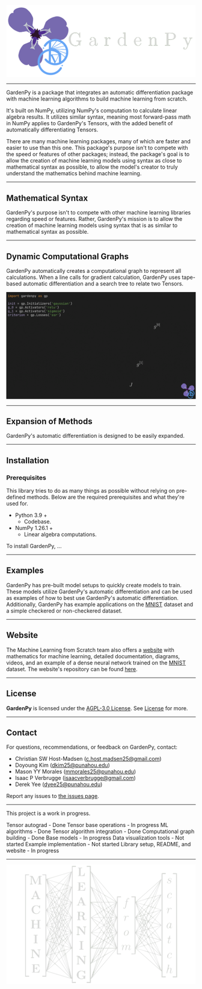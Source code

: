 ![GardenPy Logo](https://github.com/machine-learning-from-scratch/gardenpy/blob/main/docs/gardenpy_flat_logo.png)

------------------------------------------------------------------------------------------------------------------------

GardenPy is a package that integrates an automatic differentiation package with machine learning algorithms to build
machine learning from scratch.

It's built on NumPy, utilizing NumPy's computation to calculate linear algebra results.
It utilizes similar syntax, meaning most forward-pass math in NumPy applies to GardenPy's Tensors, with the
added benefit of automatically differentiating Tensors.

There are many machine learning packages, many of which are faster and easier to use than this one.
This package's purpose isn't to compete with the speed or features of other packages; instead, the package's goal is
to allow the creation of machine learning models using syntax as close to mathematical syntax as possible, to allow the
model's creator to truly understand the mathematics behind machine learning.

------------------------------------------------------------------------------------------------------------------------

## **Mathematical Syntax**

GardenPy's purpose isn't to compete with other machine learning libraries regarding speed or features.
Rather, GardenPy's mission is to allow the creation of machine learning models using syntax that is as similar to mathematical
syntax as possible.

------------------------------------------------------------------------------------------------------------------------

## **Dynamic Computational Graphs**

GardenPy automatically creates a computational graph to represent all calculations.
When a line calls for gradient calculation, GardenPy uses tape-based automatic differentiation and a search tree to
relate two Tensors.

![Computational Graph](https://github.com/machine-learning-from-scratch/gardenpy/blob/main/docs/computational_graph.gif)

------------------------------------------------------------------------------------------------------------------------

## **Expansion of Methods**

GardenPy's automatic differentiation is designed to be easily expanded.

------------------------------------------------------------------------------------------------------------------------

## **Installation**

### **Prerequisites**

This library tries to do as many things as possible without relying on pre-defined methods.
Below are the required prerequisites and what they're used for.

- Python 3.9 +
  - Codebase.
- NumPy 1.26.1 +
  - Linear algebra computations.

To install GardenPy, ...

------------------------------------------------------------------------------------------------------------------------

## **Examples**

GardenPy has pre-built model setups to quickly create models to train.
These models utilize GardenPy's automatic differentiation and can be used as examples of how to best use GardenPy's
automatic differentiation.
Additionally, GardenPy has example applications on the [MNIST](https://en.wikipedia.org/wiki/MNIST_database) dataset and
a simple checkered or non-checkered dataset.

------------------------------------------------------------------------------------------------------------------------

## **Website**

The Machine Learning from Scratch team also offers a [website](http://45.63.57.237/) with mathematics for machine
learning, detailed documentation, diagrams, videos, and an example of a dense neural network trained on the
[MNIST](https://en.wikipedia.org/wiki/MNIST_database) dataset. The website's repository can be found [here](https://github.com/machine-learning-from-scratch/NeuralNetWebsite).

------------------------------------------------------------------------------------------------------------------------

## License
**GardenPy** is licensed under the [AGPL-3.0 License](https://www.gnu.org/licenses/agpl-3.0.en.html).
See [License](`LICENSE`) for more.

------------------------------------------------------------------------------------------------------------------------

## Contact
For questions, recommendations, or feedback on GardenPy, contact:
- Christian SW Host-Madsen (c.host.madsen25@gmail.com)
- Doyoung Kim (dkim25@punahou.edu)
- Mason YY Morales (mmorales25@punahou.edu)
- Isaac P Verbrugge (isaacverbrugge@gmail.com)
- Derek Yee (dyee25@punahou.edu)

Report any issues to [the issues page](https://github.com/machine-learning-from-scratch/gardenpy/issues).

------------------------------------------------------------------------------------------------------------------------

This project is a work in progress.

Tensor autograd - Done
Tensor base operations - In progress
ML algorithms - Done
Tensor algorithm integration - Done
Computational graph building - Done
Base models - In progress
Data visualization tools - Not started
Example implementation - Not started
Library setup, README, and website - In progress

------------------------------------------------------------------------------------------------------------------------

![Machine Learning from Scratch Logo](https://github.com/machine-learning-from-scratch/gardenpy/blob/main/docs/machine_learning_from_scratch_flat_logo.png)
